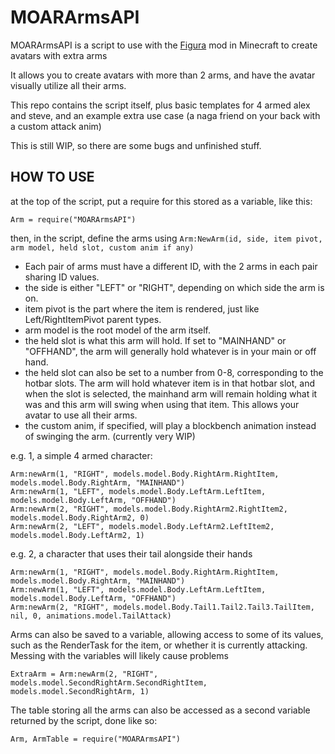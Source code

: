 # MOARArmsAPI

MOARArmsAPI is a script to use with the [Figura](https://www.curseforge.com/minecraft/mc-mods/figura "Figura on CurseForge") mod in Minecraft to create avatars with extra arms

It allows you to create avatars with more than 2 arms, and have the avatar visually utilize all their arms.

This repo contains the script itself, plus basic templates for 4 armed alex and steve, and an example extra use case \(a naga friend on your back with a custom attack anim\)

This is still WIP, so there are some bugs and unfinished stuff.

## HOW TO USE

at the top of the script, put a require for this stored as a variable, like this:

    Arm = require("MOARArmsAPI")

then, in the script, define the arms using `Arm:NewArm(id, side, item pivot, arm model, held slot, custom anim if any)`

* Each pair of arms must have a different ID, with the 2 arms in each pair sharing ID values.
* the side is either "LEFT" or "RIGHT", depending on which side the arm is on.
* item pivot is the part where the item is rendered, just like Left/RightItemPivot parent types.
* arm model is the root model of the arm itself.
* the held slot is what this arm will hold. If set to "MAINHAND" or "OFFHAND", the arm will generally hold whatever is in your main or off hand.
* the held slot can also be set to a number from 0-8, corresponding to the hotbar slots. The arm will hold whatever item is in that hotbar slot, and when the slot is selected, the mainhand arm will remain holding what it was and this arm will swing when using that item. This allows your avatar to use all their arms.
* the custom anim, if specified, will play a blockbench animation instead of swinging the arm. \(currently very WIP\)

e.g. 1, a simple 4 armed character:

    Arm:newArm(1, "RIGHT", models.model.Body.RightArm.RightItem, models.model.Body.RightArm, "MAINHAND")
    Arm:newArm(1, "LEFT", models.model.Body.LeftArm.LeftItem, models.model.Body.LeftArm, "OFFHAND")
    Arm:newArm(2, "RIGHT", models.model.Body.RightArm2.RightItem2, models.model.Body.RightArm2, 0)
    Arm:newArm(2, "LEFT", models.model.Body.LeftArm2.LeftItem2, models.model.Body.LeftArm2, 1)

e.g. 2, a character that uses their tail alongside their hands

    Arm:newArm(1, "RIGHT", models.model.Body.RightArm.RightItem, models.model.Body.RightArm, "MAINHAND")
    Arm:newArm(1, "LEFT", models.model.Body.LeftArm.LeftItem, models.model.Body.LeftArm, "OFFHAND")
    Arm:newArm(2, "RIGHT", models.model.Body.Tail1.Tail2.Tail3.TailItem, nil, 0, animations.model.TailAttack)

Arms can also be saved to a variable, allowing access to some of its values, such as the RenderTask for the item, or whether it is currently attacking.
Messing with the variables will likely cause problems

    ExtraArm = Arm:newArm(2, "RIGHT", models.model.SecondRightArm.SecondRightItem, models.model.SecondRightArm, 1)

The table storing all the arms can also be accessed as a second variable returned by the script, done like so:

    Arm, ArmTable = require("MOARArmsAPI")
